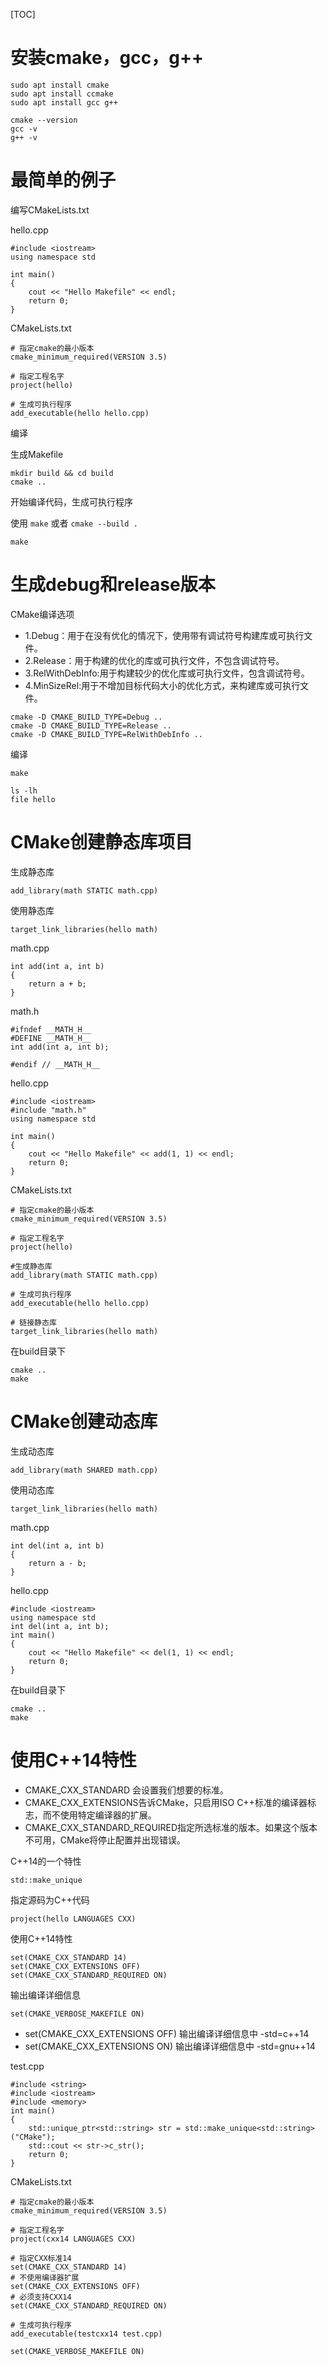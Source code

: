 [TOC]

# 安装cmake，gcc，g++

```
sudo apt install cmake
sudo apt install ccmake
sudo apt install gcc g++
```

```
cmake --version
gcc -v
g++ -v
```

# 最简单的例子

编写CMakeLists.txt

hello.cpp
```
#include <iostream>
using namespace std

int main()
{
    cout << "Hello Makefile" << endl;
    return 0;
}
```


CMakeLists.txt
```
# 指定cmake的最小版本
cmake_minimum_required(VERSION 3.5)

# 指定工程名字
project(hello)

# 生成可执行程序
add_executable(hello hello.cpp)
```
编译

生成Makefile

```
mkdir build && cd build
cmake ..
```
开始编译代码，生成可执行程序

使用 `make` 或者 `cmake --build .`
```
make
```

# 生成debug和release版本

CMake编译选项

- 1.Debug：用于在没有优化的情况下，使用带有调试符号构建库或可执行文件。
- 2.Release：用于构建的优化的库或可执行文件，不包含调试符号。
- 3.RelWithDebInfo:用于构建较少的优化库或可执行文件，包含调试符号。
- 4.MinSizeRel:用于不增加目标代码大小的优化方式，来构建库或可执行文件。

```
cmake -D CMAKE_BUILD_TYPE=Debug ..
cmake -D CMAKE_BUILD_TYPE=Release ..
cmake -D CMAKE_BUILD_TYPE=RelWithDebInfo ..
```
编译
```
make
```

```
ls -lh
file hello
```

# CMake创建静态库项目

生成静态库
```
add_library(math STATIC math.cpp)
```

使用静态库
```
target_link_libraries(hello math)
```
math.cpp

```
int add(int a, int b)
{
	return a + b;
}
```
math.h
```
#ifndef __MATH_H__
#DEFINE __MATH_H__
int add(int a, int b);

#endif // __MATH_H__
```

hello.cpp
```
#include <iostream>
#include "math.h"
using namespace std

int main()
{
    cout << "Hello Makefile" << add(1, 1) << endl;
    return 0;
}
```
CMakeLists.txt
```
# 指定cmake的最小版本
cmake_minimum_required(VERSION 3.5)

# 指定工程名字
project(hello)

#生成静态库
add_library(math STATIC math.cpp)

# 生成可执行程序
add_executable(hello hello.cpp)

# 链接静态库
target_link_libraries(hello math)
```

在build目录下
```
cmake ..
make
```

# CMake创建动态库

生成动态库

```
add_library(math SHARED math.cpp)
```

使用动态库
```
target_link_libraries(hello math)
```

math.cpp

```
int del(int a, int b)
{
	return a - b;
}
```

hello.cpp
```
#include <iostream>
using namespace std
int del(int a, int b);
int main()
{
    cout << "Hello Makefile" << del(1, 1) << endl;
    return 0;
}
```

在build目录下
```
cmake ..
make
```

# 使用C++14特性

* CMAKE_CXX_STANDARD 会设置我们想要的标准。
* CMAKE_CXX_EXTENSIONS告诉CMake，只启用ISO C++标准的编译器标志，而不使用特定编译器的扩展。
* CMAKE_CXX_STANDARD_REQUIRED指定所选标准的版本。如果这个版本不可用，CMake将停止配置并出现错误。

C\+\+14的一个特性
```
std::make_unique
```

指定源码为C++代码
```
project(hello LANGUAGES CXX)
```
使用C\+\+14特性
```
set(CMAKE_CXX_STANDARD 14)
set(CMAKE_CXX_EXTENSIONS OFF)
set(CMAKE_CXX_STANDARD_REQUIRED ON)
```

输出编译详细信息

```
set(CMAKE_VERBOSE_MAKEFILE ON)
```
- set(CMAKE_CXX_EXTENSIONS OFF) 输出编译详细信息中 -std=c++14
- set(CMAKE_CXX_EXTENSIONS ON)   输出编译详细信息中 -std=gnu++14

test.cpp

```
#include <string>
#include <iostream>
#include <memory>
int main()
{
	std::unique_ptr<std::string> str = std::make_unique<std::string>("CMake");
	std::cout << str->c_str();
	return 0;
}
```

CMakeLists.txt

```
# 指定cmake的最小版本
cmake_minimum_required(VERSION 3.5)

# 指定工程名字
project(cxx14 LANGUAGES CXX)

# 指定CXX标准14
set(CMAKE_CXX_STANDARD 14)
# 不使用编译器扩展
set(CMAKE_CXX_EXTENSIONS OFF)
# 必须支持CXX14
set(CMAKE_CXX_STANDARD_REQUIRED ON)

# 生成可执行程序
add_executable(testcxx14 test.cpp)

set(CMAKE_VERBOSE_MAKEFILE ON)
```
